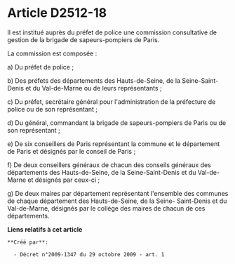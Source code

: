 # Article D2512-18

Il est institué auprès du préfet de police une commission consultative de gestion de la brigade de sapeurs-pompiers de
Paris. 

La commission est composée : 

a) Du préfet de police ; 

b) Des préfets des départements des Hauts-de-Seine, de la Seine-Saint-Denis et du Val-de-Marne ou de leurs représentants ; 

c) Du préfet, secrétaire général pour l'administration de la préfecture de police ou de son représentant ; 

d) Du général, commandant la brigade de sapeurs-pompiers de Paris ou de son représentant ; 

e) De six conseillers de Paris représentant la commune et le département de Paris et désignés par le conseil de Paris ; 

f) De deux conseillers généraux de chacun des conseils généraux des départements des Hauts-de-Seine, de la Seine-Saint-Denis
et du Val-de-Marne et désignés par ceux-ci ; 

g) De deux maires par département représentant l'ensemble des communes de chaque département des Hauts-de-Seine, de la Seine-
Saint-Denis et du Val-de-Marne, désignés par le collège des maires de chacun de ces départements.

**Liens relatifs à cet article**

	**Créé par**:

	  - Décret n°2009-1347 du 29 octobre 2009 - art. 1
